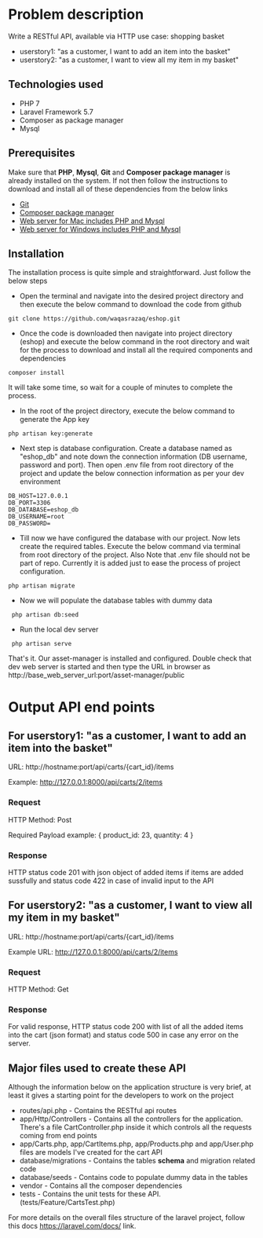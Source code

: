 # Problem description
Write a RESTful API, available via HTTP
use case: shopping basket
* userstory1: "as a customer, I want to add an item into the basket"
* userstory2: "as a customer, I want to view all my item in my basket"

## Technologies used
* PHP 7
* Laravel Framework 5.7
* Composer as package manager
* Mysql

## Prerequisites

Make sure that **PHP**, **Mysql**, **Git** and **Composer package manager** is already installed on the system. If not then follow the instructions to download and install all of these dependencies from the below links
* [Git](https://git-scm.com/downloads)
* [Composer package manager](https://getcomposer.org/)
* [Web server for Mac includes PHP and Mysql](https://www.mamp.info/en/downloads/)
* [Web server for Windows includes PHP and Mysql](http://www.wampserver.com/en/)


## Installation
The installation process is quite simple and straightforward. Just follow the below steps
 
- Open the terminal and navigate into the desired project directory and then execute the below command to download the code from github
```
git clone https://github.com/waqasrazaq/eshop.git
```
- Once the code is downloaded then navigate into project directory (eshop) and execute the below command in the root directory and wait for the process to download and install all the required components and dependencies

```composer install```

It will take some time, so wait for a couple of minutes to complete the process.

- In the root of the project directory, execute the below command to generate the App key

```
php artisan key:generate
```

- Next step is database configuration. Create a database named as "eshop_db" and note down the connection information (DB username, password and port). Then open .env file from root directory of the project and update the below connection information as per your dev environment

```
DB_HOST=127.0.0.1
DB_PORT=3306
DB_DATABASE=eshop_db
DB_USERNAME=root
DB_PASSWORD=
```

- Till now we have configured the database with our project. Now lets create the required tables. Execute the below command via terminal from root directory of the project. Also Note that .env file should not be part of repo. Currently it is added just to ease the process of project configuration. 

```
php artisan migrate
```

- Now we will populate the database tables with dummy data
```
 php artisan db:seed
```

- Run the local dev server

```
 php artisan serve
```


That's it. Our asset-manager is installed and configured. Double check that dev web server is started and then type the URL in browser as http://base_web_server_url:port/asset-manager/public

# Output API end points

## For userstory1: "as a customer, I want to add an item into the basket"
URL: http://hostname:port/api/carts/{cart_id}/items

Example: http://127.0.0.1:8000/api/carts/2/items

### Request

HTTP Method: Post

Required Payload example: { 
    product_id: 23,
    quantity: 4
}

### Response

HTTP status code 201 with json object of added items if items are added sussfully and status code 422 in case of invalid input to the API

## For userstory2: "as a customer, I want to view all my item in my basket"
URL: http://hostname:port/api/carts/{cart_id}/items

Example URL: http://127.0.0.1:8000/api/carts/2/items

### Request
HTTP Method: Get

### Response
For valid response, HTTP status code 200 with list of all the added items into the cart (json format) and status code 500 in case any error on the server.

## Major files used to create these API
Although the information below on the application structure is very brief, at least it gives a starting point for the developers to work on the project 
* routes/api.php - Contains the RESTful api routes
* app/Http/Controllers - Contains all the controllers for the application. There's a file CartController.php inside it which controls all the requests coming from end points 
* app/Carts.php, app/CartItems.php, app/Products.php and app/User.php files are models I've created for the cart API
* database/migrations - Contains the tables **schema** and migration related code 
* database/seeds - Contains code to populate dummy data in the tables
* vendor - Contains all the composer dependencies
* tests -  Contains the unit tests for these API. (tests/Feature/CartsTest.php)

For more details on the overall files structure of the laravel project, follow this docs https://laravel.com/docs/ link.
